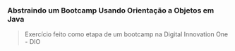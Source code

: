 ### Abstraindo um Bootcamp Usando Orientação a Objetos em Java

> Exercício feito como etapa de um bootcamp na Digital Innovation One - DIO

